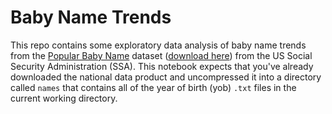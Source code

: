 # Baby Name Trends

This repo contains some exploratory data analysis of baby name trends from the [Popular Baby Name](https://www.ssa.gov/oact/babynames/limits.html) dataset ([download here](https://www.ssa.gov/oact/babynames/names.zip)) from the US Social Security Administration (SSA). This notebook expects that you've already downloaded the national data product and uncompressed it into a directory called `names` that contains all of the year of birth (yob) `.txt` files in the current working directory.

